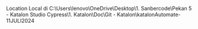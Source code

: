 Location Local di C:\Users\lenovo\OneDrive\Desktop\1. Sanbercode\Pekan 5 - Katalon Studio Cypress\1. Katalon\Doc\Git - Katalon\katalonAutomate-11JULI2024
